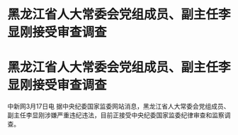 # 黑龙江省人大常委会党组成员、副主任李显刚接受审查调查

# 黑龙江省人大常委会党组成员、副主任李显刚接受审查调查

中新网3月17日电 据中央纪委国家监委网站消息，黑龙江省人大常委会党组成员、副主任李显刚涉嫌严重违纪违法，目前正接受中央纪委国家监委纪律审查和监察调查。

